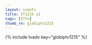 ```yaml
--- 
layout: sieutv
title: IT1215 s1
tags: [ITtv]
thumb_re: globiptv1215
---
```

{% include tvadv key="globiptv1215" %} 

